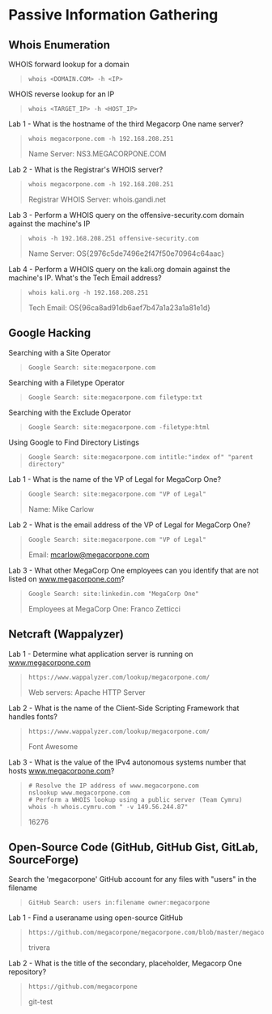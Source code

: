 # Passive Information Gathering

## Whois Enumeration

WHOIS forward lookup for a domain
>``` shell
>whois <DOMAIN.COM> -h <IP>
>```

WHOIS reverse lookup for an IP
>``` shell
>whois <TARGET_IP> -h <HOST_IP>
>```

Lab 1 - What is the hostname of the third Megacorp One name server?
>``` shell
>whois megacorpone.com -h 192.168.208.251
>```
>Name Server: NS3.MEGACORPONE.COM

Lab 2 - What is the Registrar's WHOIS server?
>``` shell
>whois megacorpone.com -h 192.168.208.251
>```
>Registrar WHOIS Server: whois.gandi.net

Lab 3 - Perform a WHOIS query on the offensive-security.com domain against the machine's IP
>``` shell
>whois -h 192.168.208.251 offensive-security.com
>```
>Name Server: OS{2976c5de7496e2f47f50e70964c64aac}

Lab 4 - Perform a WHOIS query on the kali.org domain against the machine's IP. What's the Tech Email address?
>``` shell
>whois kali.org -h 192.168.208.251
>```
>Tech Email: OS{96ca8ad91db6aef7b47a1a23a1a81e1d}

## Google Hacking

Searching with a Site Operator
>``` shell
>Google Search: site:megacorpone.com
>```

Searching with a Filetype Operator
>``` shell
>Google Search: site:megacorpone.com filetype:txt
>```

Searching with the Exclude Operator
>``` shell
>Google Search: site:megacorpone.com -filetype:html
>```

Using Google to Find Directory Listings
>``` shell
>Google Search: site:megacorpone.com intitle:"index of" "parent directory"
>```

Lab 1 - What is the name of the VP of Legal for MegaCorp One?
>``` shell
>Google Search: site:megacorpone.com "VP of Legal"
>```
>Name: Mike Carlow

Lab 2 - What is the email address of the VP of Legal for MegaCorp One?
>``` shell
>Google Search: site:megacorpone.com "VP of Legal"
>```
>Email: mcarlow@megacorpone.com 

Lab 3 - What other MegaCorp One employees can you identify that are not listed on www.megacorpone.com?
>``` shell
>Google Search: site:linkedin.com "MegaCorp One"
>```
>Employees at MegaCorp One: Franco Zetticci

## Netcraft (Wappalyzer)
Lab 1 - Determine what application server is running on www.megacorpone.com
>``` shell
>https://www.wappalyzer.com/lookup/megacorpone.com/
>```
>Web servers: Apache HTTP Server

Lab 2 - What is the name of the Client-Side Scripting Framework that handles fonts?
>``` shell
>https://www.wappalyzer.com/lookup/megacorpone.com/
>```
>Font Awesome

Lab 3 - What is the value of the IPv4 autonomous systems number that hosts www.megacorpone.com?
>``` shell
># Resolve the IP address of www.megacorpone.com  
>nslookup www.megacorpone.com
># Perform a WHOIS lookup using a public server (Team Cymru)  
>whois -h whois.cymru.com " -v 149.56.244.87" 
>```
>16276

## Open-Source Code (GitHub, GitHub Gist, GitLab, SourceForge)

Search the 'megacorpone' GitHub account for any files with "users" in the filename
>``` shell
>GitHub Search: users in:filename owner:megacorpone
>```

Lab 1 - Find a useraname using open-source GitHub
>``` shell
>https://github.com/megacorpone/megacorpone.com/blob/master/megacorpone/xampp.users
>```
>trivera

Lab 2 - What is the title of the secondary, placeholder, Megacorp One repository?
>``` shell
>https://github.com/megacorpone
>```
>git-test
